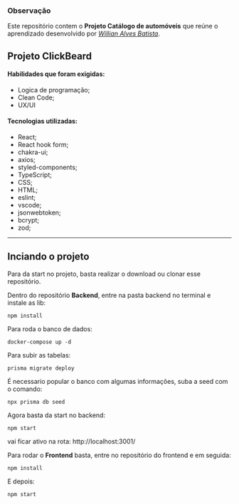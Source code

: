### Observação

Este repositório contem o **Projeto Catálogo de automóveis** que reúne o aprendizado desenvolvido por _[Willian Alves Batista](https://www.linkedin.com/in/willian-alves-batista-60aa6a180/)_.

## Projeto ClickBeard

#### Habilidades que foram exigidas:

  - Logica de programação;
  - Clean Code;
  - UX/UI

#### Tecnologias utilizadas:

  - React;
  - React hook form;
  - chakra-ui;
  - axios;
  - styled-components;
  - TypeScript;
  - CSS;
  - HTML;
  - eslint;
  - vscode;
  - jsonwebtoken;
  - bcrypt;
  - zod;

---

## Inciando o projeto

Para da start no projeto, basta realizar o download ou clonar esse repositório.

Dentro do repositório **Backend**, entre na pasta backend no terminal e instale as lib:

    npm install

Para roda o banco de dados:

    docker-compose up -d

Para subir as tabelas:

    prisma migrate deploy

É necessario popular o banco com algumas informações, suba a seed com o comando:

    npx prisma db seed

Agora basta da start no backend:

    npm start

vai ficar ativo na rota:  http://localhost:3001/

Para rodar o **Frontend** basta, entre no repositório do frontend e em seguida:

    npm install

E depois:

    npm start


